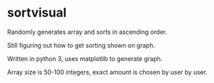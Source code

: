 # sortvisual
Randomly generates array and sorts in ascending order. 

Still figuring out how to get sorting shown on graph.

Written in python 3, uses matplotlib to generate graph.

Array size is 50-100 integers, exact amount is chosen by user by user.
